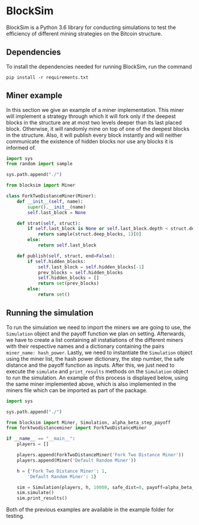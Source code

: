 # BlockSim

BlockSim is a Python 3.6 library for conducting simulations to test the efficiency of different mining strategies on the Bitcoin structure.

## Dependencies

To install the dependencies needed for running BlockSim, run the command

```pip install -r requirements.txt```

## Miner example

In this section we give an example of a miner implementation. This miner will implement a strategy through which it will fork only if the deepest blocks in the structure are at most two levels deeper than its last placed block. Otherwise, it will randomly mine on top of one of the deepest blocks in the structure. Also, it will publish every block instantly and will neither communicate the existence of hidden blocks nor use any blocks it is informed of.

```python
import sys
from random import sample

sys.path.append("./")

from blocksim import Miner

class ForkTwoDistanceMiner(Miner):
    def __init__(self, name):
        super().__init__(name)
        self.last_block = None

    def strat(self, struct):
        if self.last_block is None or self.last_block.depth < struct.depth - 2:
            return sample(struct.deep_blocks, 1)[0]
        else:
            return self.last_block

    def publish(self, struct, end=False):
        if self.hidden_blocks:
            self.last_block = self.hidden_blocks[-1]
            prev_blocks = self.hidden_blocks
            self.hidden_blocks = []
            return set(prev_blocks)
        else:
            return set()
```

## Running the simulation

To run the simulation we need to import the miners we are going to use, the ```Simulation``` object and the payoff function we plan on setting. Afterwards, we have to create a list containing all instatiations of the different miners with their respective names and a dictionary containing the pairs ```miner_name: hash_power```. Lastly, we need to instantiate the ```Simulation``` object using the miner list, the hash power dictionary, the step number, the safe distance and the payoff function as inputs. After this, we just need to execute the ```simulate``` and ```print_results``` methods on the ```Simulation``` object to run the simulation. An example of this process is displayed below, using the same miner implemented above, which is also implemented in the miners file which can be imported as part of the package.

```python
import sys

sys.path.append("./")

from blocksim import Miner, Simulation, alpha_beta_step_payoff
from forktwodistanceminer import ForkTwoDistanceMiner

if __name__ == "__main__":
    players = []

    players.append(ForkTwoDistanceMiner('Fork Two Distance Miner'))
    players.append(Miner('Default Random Miner'))

    h = {'Fork Two Distance Miner': 1,
        'Default Random Miner': 1}

    sim = Simulation(players, h, 10000, safe_dist=0, payoff=alpha_beta_step_payoff(1, 1, 1))
    sim.simulate()
    sim.print_results()
```

Both of the previous examples are available in the example folder for testing.
